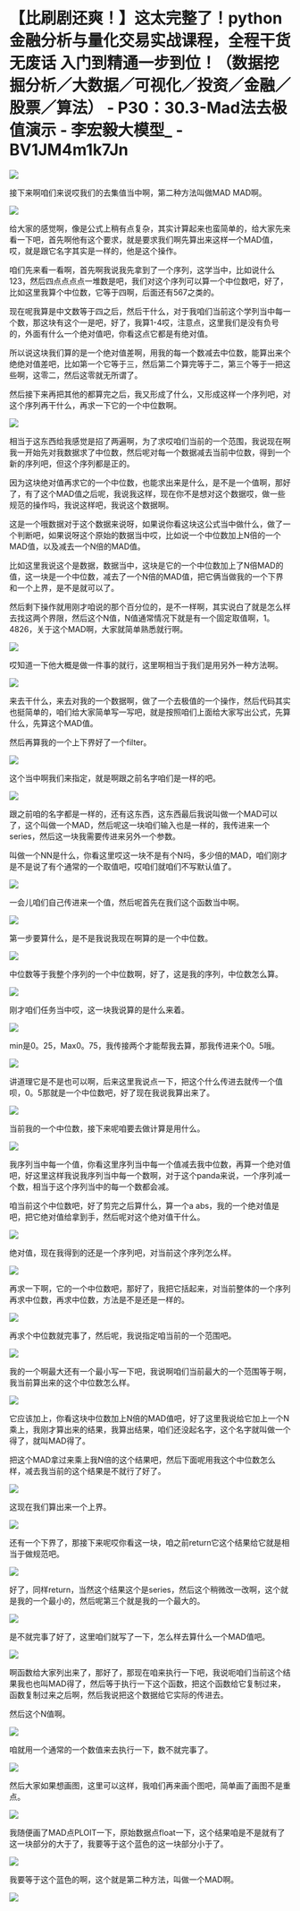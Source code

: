 # 【比刷剧还爽！】这太完整了！python金融分析与量化交易实战课程，全程干货无废话 入门到精通一步到位！（数据挖掘分析／大数据／可视化／投资／金融／股票／算法） - P30：30.3-Mad法去极值演示 - 李宏毅大模型_ - BV1JM4m1k7Jn

![](img/bc5aba2ab34762feffb4e97c3227da7f_0.png)

接下来啊咱们来说哎我们的去集值当中啊，第二种方法叫做MAD MAD啊。

![](img/bc5aba2ab34762feffb4e97c3227da7f_2.png)

给大家的感觉啊，像是公式上稍有点复杂，其实计算起来也蛮简单的，给大家先来看一下吧，首先啊他有这个要求，就是要求我们啊先算出来这样一个MAD值，哎，就是跟它名字其实是一样的，他是这个操作。

咱们先来看一看啊，首先啊我说我先拿到了一个序列，这学当中，比如说什么123，然后四点点点点一堆数是吧，我们对这个序列可以算一个中位数吧，好了，比如这里我算个中位数，它等于四啊，后面还有567之类的。

现在呢我算是中文数等于四之后，然后干什么，对于我咱们当前这个学列当中每一个数，那这块有这个一是吧，好了，我算1-4哎，注意点，这里我们是没有负号的，外面有什么一个绝对值吧，你看这点它都是有绝对值。

所以说这块我们算的是一个绝对值差啊，用我的每一个数减去中位数，能算出来个绝绝对值差吧，比如第一个它等于三，然后第二个算完等于二，第三个等于一把这些啊，这零二，然后这零就无所谓了。

然后接下来再把其他的都算完之后，我又形成了什么，又形成这样一个序列吧，对这个序列再干什么，再求一下它的一个中位数啊。



![](img/bc5aba2ab34762feffb4e97c3227da7f_4.png)

相当于这东西给我感觉是招了两遍啊，为了求哎咱们当前的一个范围，我说现在啊我一开始先对我数据求了中位数，然后呢对每一个数据减去当前中位数，得到一个新的序列吧，但这个序列都是正的。

因为这块绝对值再求它的一个中位数，也能求出来是什么，是不是一个值啊，那好了，有了这个MAD值之后呢，我说我这样，现在你不是想对这个数据哎，做一些规范的操作吗，我说这样吧，我说这个数据啊。

这是一个哦数据对于这个数据来说呀，如果说你看这块这公式当中做什么，做了一个判断吧，如果说呀这个原始的数据当中哎，比如说一个中位数加上N倍的一个MAD值，以及减去一个N倍的MAD值。

比如这里我说这个是数据，数据当中，这块是它的一个中位数加上了N倍MAD的值，这一块是一个中位数，减去了一个N倍的MAD值，把它俩当做我的一个下界和一个上界，是不是就可以了。

然后剩下操作就用刚才咱说的那个百分位的，是不一样啊，其实说白了就是怎么样去找这两个界限，然后这个N值，N值通常情况下就是有一个固定取值啊，1。4826，关于这个MAD啊，大家就简单熟悉就行啊。



![](img/bc5aba2ab34762feffb4e97c3227da7f_6.png)

哎知道一下他大概是做一件事的就行，这里啊相当于我们是用另外一种方法啊。

![](img/bc5aba2ab34762feffb4e97c3227da7f_8.png)

来去干什么，来去对我的一个数据啊，做了一个去极值的一个操作，然后代码其实也挺简单的，咱们给大家简单写一写吧，就是按照咱们上面给大家写出公式，先算什么，先算这个MAD值。

然后再算我的一个上下界好了一个filter。

![](img/bc5aba2ab34762feffb4e97c3227da7f_10.png)

这个当中啊我们来指定，就是啊跟之前名字咱们是一样的吧。

![](img/bc5aba2ab34762feffb4e97c3227da7f_12.png)

跟之前咱的名字都是一样的，还有这东西，这东西最后我说叫做一个MAD可以了，这个叫做一个MAD，然后呢这一块咱们输入也是一样的，我传进来一个series，然后这一块我需要传进来另外一个参数。

叫做一个NN是什么，你看这里哎这一块不是有个N吗，多少倍的MAD，咱们刚才是不是说了有个通常的一个取值吧，哎咱们就咱们不写默认值了。



![](img/bc5aba2ab34762feffb4e97c3227da7f_14.png)

一会儿咱们自己传进来一个值，然后呢首先在我们这个函数当中啊。

![](img/bc5aba2ab34762feffb4e97c3227da7f_16.png)

第一步要算什么，是不是我说我现在啊算的是一个中位数。

![](img/bc5aba2ab34762feffb4e97c3227da7f_18.png)

中位数等于我整个序列的一个中位数啊，好了，这是我的序列，中位数怎么算。

![](img/bc5aba2ab34762feffb4e97c3227da7f_20.png)

刚才咱们任务当中哎，这一块我说算的是什么来着。

![](img/bc5aba2ab34762feffb4e97c3227da7f_22.png)

min是0。25，Max0。75，我传接两个才能帮我去算，那我传进来个0。5哦。

![](img/bc5aba2ab34762feffb4e97c3227da7f_24.png)

讲道理它是不是也可以啊，后来这里我说点一下，把这个什么传进去就传一个值呗，0。5那就是一个中位数吧，好了现在我说我算出来了。



![](img/bc5aba2ab34762feffb4e97c3227da7f_26.png)

当前我的一个中位数，接下来呢咱要去做计算是用什么。

![](img/bc5aba2ab34762feffb4e97c3227da7f_28.png)

我序列当中每一个值，你看这里序列当中每一个值减去我中位数，再算一个绝对值吧，好这里这样我说我序列当中每一个数啊，对于这个panda来说，一个序列减一个数，相当于这个序列当中的每一个数都会减。

咱当前这个中位数吧，好了剪完之后算什么，算一个a abs，我的一个绝对值是吧，把它绝对值给拿到手，然后呢对这个绝对值干什么。



![](img/bc5aba2ab34762feffb4e97c3227da7f_30.png)

绝对值，现在我得到的还是一个序列吧，对当前这个序列怎么样。

![](img/bc5aba2ab34762feffb4e97c3227da7f_32.png)

再求一下啊，它的一个中位数吧，那好了，我把它括起来，对当前整体的一个序列再求中位数，再求中位数，方法是不是还是一样的。



![](img/bc5aba2ab34762feffb4e97c3227da7f_34.png)

再求个中位数就完事了，然后呢，我说指定咱当前的一个范围吧。

![](img/bc5aba2ab34762feffb4e97c3227da7f_36.png)

我的一个啊最大还有一个最小写一下吧，我说啊咱们当前最大的一个范围等于啊，我当前算出来的这个中位数怎么样。



![](img/bc5aba2ab34762feffb4e97c3227da7f_38.png)

它应该加上，你看这块中位数加上N倍的MAD值吧，好了这里我说给它加上一个N乘上，我刚才算出来的结果，我算出结果，咱们还没起名字，这个名字就叫做一个得了，就叫MAD得了。

把这个MAD拿过来乘上我N倍的这个结果吧，然后下面呢用我这个中位数怎么样，减去我当前的这个结果是不就行了好了。



![](img/bc5aba2ab34762feffb4e97c3227da7f_40.png)

这现在我们算出来一个上界。

![](img/bc5aba2ab34762feffb4e97c3227da7f_42.png)

还有一个下界了，那接下来呢哎你看这一块，咱之前return它这个结果给它就是相当于做规范吧。

![](img/bc5aba2ab34762feffb4e97c3227da7f_44.png)

好了，同样return，当然这个结果这个是series，然后这个稍微改一改啊，这个就是我的一个最小的，然后呢第三个就是我的一个最大的。



![](img/bc5aba2ab34762feffb4e97c3227da7f_46.png)

是不就完事了好了，这里咱们就写了一下，怎么样去算什么一个MAD值吧。

![](img/bc5aba2ab34762feffb4e97c3227da7f_48.png)

啊函数给大家列出来了，那好了，那现在咱来执行一下吧，我说呃咱们当前这个结果我也也叫MAD得了，然后等于执行一下这个函数，把这个函数给它复制过来，函数复制过来之后啊，然后我说把这个数据给它实际的传进去。

然后这个N值啊。

![](img/bc5aba2ab34762feffb4e97c3227da7f_50.png)

咱就用一个通常的一个数值来去执行一下，数不就完事了。

![](img/bc5aba2ab34762feffb4e97c3227da7f_52.png)

然后大家如果想画图，这里可以这样，我咱们再来画个图吧，简单画了画图不是重点。

![](img/bc5aba2ab34762feffb4e97c3227da7f_54.png)

我随便画了MAD点PLOIT一下，原始数据点float一下，这个结果咱是不是就有了这一块部分的大于了，我要等于这个蓝色的这一块部分小于了。



![](img/bc5aba2ab34762feffb4e97c3227da7f_56.png)

我要等于这个蓝色的啊，这个就是第二种方法，叫做一个MAD啊。

![](img/bc5aba2ab34762feffb4e97c3227da7f_58.png)